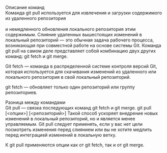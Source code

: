 Описание команд  
Команда git pull используется для извлечения и загрузки содержимого из удаленного репозитория <br>   
и немедленного обновления локального репозитория этим содержимым. 
Слияние удаленных вышестоящих изменений в локальный репозиторий — это обычная задача рабочего процесса, 
возникающая при совместной работе на основе системы Git. 
Команда git pull на самом деле представляет собой комбинацию двух других команд: git fetch и git merge.

Git fetch — команда в распределенной системе контроля версий Git, которая используется для скачивания изменений 
из удаленного или локального репозитория в свой локальный репозиторий.

git fetch — обновляет только один репозиторий или группу репозиториев. 

Разница между командами  
Git pull — связка последующих команд git fetch и git merge. 
git pull [<опции>] [<репозиторий>]
Такой способ ускоряет внедрение новых изменений в локальный репозиторий, но и является менее управляемым. 
Git pull следует применять, если у вас нет цели посмотреть изменения перед слиянием или вы не хотите 
медлить перед интеграцией изменений в локальную ветку.

К git pull применяются опции как от git fetch, так и от git merge.
